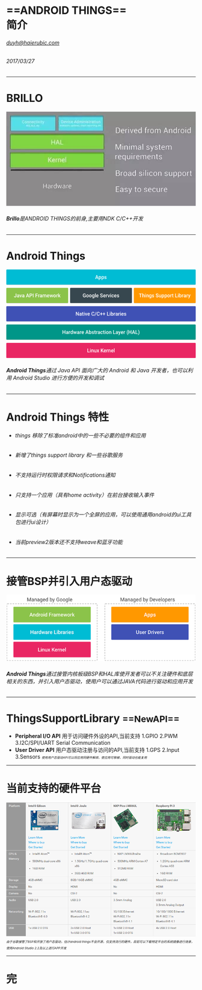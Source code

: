 <!-- $theme: gaia -->
<!-- page_number: true -->
# **==ANDROID THINGS==**<br/>简介
###### *duyh@haierubic.com*
###### 2017/03/27


---
# BRILLO
![120% left](brillo.jpg)
###### **Brillo**是*ANDROID THINGS*的前身,主要用NDK C/C++开发


---
# Android Things
![120% left](platform-architecture.png)
###### **Android Things**通过 Java API 面向广大的 Android 和 Java 开发者，也可以利用 Android Studio 进行方便的开发和调试


---
# Android Things 特性
+ ###### things 移除了标准android中的一些不必要的组件和应用
+ ###### 新增了things support library 和一些谷歌服务
+ ###### 不支持运行时权限请求和Notifications通知
+ ###### 只支持一个应用（具有home activity）在前台接收输入事件
+ ###### 显示可选（有屏幕时显示为一个全屏的应用，可以使用通用android的ui工具包进行ui设计）
+ ###### 当前preview2版本还不支持weave和蓝牙功能


---
# 接管BSP并引入用户态驱动
![120% left](driver-stack.png)
###### **Android Things**通过接管内核板级BSP和HAL库使开发者可以不关注硬件和底层相关的东西，并引入用户态驱动，使用户可以通过JAVA代码进行驱动和应用开发


---
# ThingsSupportLibrary <small>==NewAPI==</small>
+ **Peripheral I/O API** 
用于访问硬件外设的API,当前支持
  1.GPIO
  2.PWM
  3.I2C/SPI/UART Serial Communication 
+ **User Driver API** 
用户态驱动注册与访问的API,当前支持
  1.GPS
  2.Input
  3.Sensors
<small><small><small>*使用用户态驱动API可以将应用同硬件解绑，使应用可移植，同时驱动也能复用*</small></small></small>


---
# 当前支持的硬件平台
![60% left](support-hardwares.png) 
<small><small><small>*由于谷歌接管了BSP和开放了用户态驱动，估计android things不会开源，仅支持流行的硬件，目前可以下载特定平台的系统镜像进行烧录，使用Android Studio 2.2及以上进行APP开发*</small></small></small>


---
# **完**


